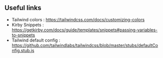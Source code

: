 ## Useful links

- Tailwind colors : https://tailwindcss.com/docs/customizing-colors
- Kirby Snippets : https://getkirby.com/docs/guide/templates/snippets#passing-variables-to-snippets
- Tailwind default config : https://github.com/tailwindlabs/tailwindcss/blob/master/stubs/defaultConfig.stub.js
